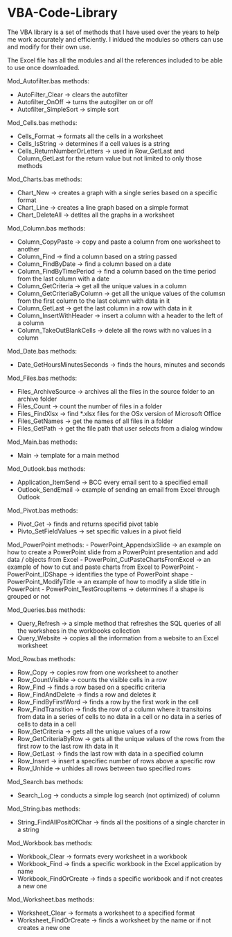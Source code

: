 # VBA-Code-Library

The VBA library is a set of methods that I have used over the years to help me work accurately and efficiently.  I inldued the modules so others can use and modify for their own use.

The Excel file has all the modules and all the references included to be able to use once downloaded.

Mod_Autofilter.bas methods:
  - AutoFilter_Clear -> clears the autofilter
  - Autofilter_OnOff -> turns the autogilter on or off
  - Autofilter_SimpleSort -> simple sort

Mod_Cells.bas methods:
  - Cells_Format -> formats all the cells in a worksheet
  - Cells_IsString -> determines if a cell values is a string
  - Cells_ReturnNumberOrLetters -> used in Row_GetLast and Column_GetLast for the return value but not limited to only those methods

Mod_Charts.bas methods:
  - Chart_New -> creates a graph with a single series based on a specific format
  - Chart_Line -> creates a line graph based on a simple format
  - Chart_DeleteAll -> detltes all the graphs in a worksheet

Mod_Column.bas methods:
  - Column_CopyPaste -> copy and paste a column from one worksheet to another
  - Column_Find -> find a column based on a string passed
  - Column_FindByDate -> find a column based on a date
  - Column_FindByTimePeriod -> find a column based on the time period from the last column with a date
  - Column_GetCriteria -> get all the unique values in a column
  - Column_GetCriteriaByColumn -> get all the unique values of the columsn from the first column to the last column with data in it
  - Column_GetLast -> get the last column in a row with data in it
  - Column_InsertWithHeader -> insert a column with a header to the left of a column
  - Column_TakeOutBlankCells -> delete all the rows with no values in a column

Mod_Date.bas methods:
  - Date_GetHoursMinutesSeconds -> finds the hours, minutes and seconds

Mod_Files.bas methods:
  - Files_ArchiveSource -> archives all the files in the source folder to an archive folder
  - Files_Count -> count the number of files in a folder
  - Files_FindXlsx -> find *.xlsx files for the OSx version of Microsoft Office
  - Files_GetNames -> get the names of all files in a folder
  - Files_GetPath -> get the file path that user selects from a dialog window

Mod_Main.bas methods:
  - Main -> template for a main method

Mod_Outlook.bas methods:
  - Application_ItemSend -> BCC every email sent to a specified email
  - Outlook_SendEmail -> example of sending an email from Excel through Outlook

Mod_Pivot.bas methods:
  - Pivot_Get -> finds and returns specifid pivot table
  - Pivto_SetFieldValues -> set specific values in a pivot field

Mod_PowerPoint methods:
    - PowerPoint_AppendsixSlide -> an example on how to create a PowerPoint slide from a PowerPoint presentation and add data / objects         from Excel
    - PowerPoint_CutPasteChartsFromExcel -> an example of how to cut and paste charts from Excel to PowerPoint
    - PowerPoint_IDShape -> identifies the type of PowerPoint shape
    - PowerPoint_ModifyTitle -> an example of how to modify a slide title in PowerPoint
    - PowerPoint_TestGroupItems -> determines if a shape is grouped or not

Mod_Queries.bas methods:
  - Query_Refresh -> a simple method that refreshes the SQL queries of all the workshees in the workbooks collection
  - Query_Website -> copies all the information from a website to an Excel worksheet

Mod_Row.bas methods:
  - Row_Copy -> copies row from one worksheet to another
  - Row_CountVisible -> counts the visible cells in a row
  - Row_Find -> finds a row based on a specific criteria
  - Row_FindAndDelete -> finds a row and deletes it
  - Row_FindByFirstWord -> finds a row by the first work in the cell
  - Row_FindTransition -> finds the row of a column where it transitoins from data in a series of cells to no data in a cell or no data                             in a series of cells to data in a cell
  - Row_GetCriteria -> gets all the unique values of a row
  - Row_GetCriteriaByRow -> gets all the unique values of the rows from the first row to the last row ith data in it
  - Row_GetLast -> finds the last row with data in a specified column
  - Row_Insert -> insert a specifiec number of rows above a specific row
  - Row_Unhide -> unhides all rows between two specified rows

Mod_Search.bas methods:
  - Search_Log -> conducts a simple log search (not optimized) of column

Mod_String.bas methods:
  - String_FindAllPositOfChar -> finds all the positions of a single charcter in a string

Mod_Workbook.bas methods:
  - Workbook_Clear -> formats every worksheet in a workbook
  - Workbook_Find -> finds a specific workbook in the Excel application by name
  - Workbook_FindOrCreate -> finds a specific workbook and if not creates a new one

Mod_Worksheet.bas methods:
  - Worksheet_Clear -> formats a worksheet to a specified format
  - Worksheet_FindOrCreate -> finds a worksheet by the name or if not creates a new one
